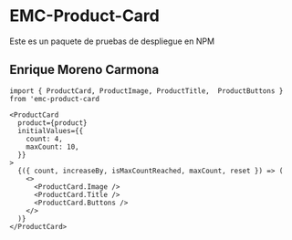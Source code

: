 # EMC-Product-Card

Este es un paquete de pruebas de despliegue en NPM

## Enrique Moreno Carmona

```
import { ProductCard, ProductImage, ProductTitle,  ProductButtons } from 'emc-product-card
```

```
<ProductCard
  product={product}
  initialValues={{
    count: 4,
    maxCount: 10,
  }}
>
  {({ count, increaseBy, isMaxCountReached, maxCount, reset }) => (
    <>
      <ProductCard.Image />
      <ProductCard.Title />
      <ProductCard.Buttons />
    </>
  )}
</ProductCard>
```
